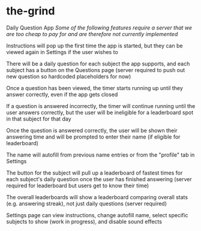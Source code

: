 # the-grind
Daily Question App
*Some of the following features require a server that we are too cheap to pay for and are therefore not currently implemented*

Instructions will pop up the first time the app is started, but they can be viewed again in Settings if the user wishes to

There will be a daily question for each subject the app supports, and each subject has a button on the Questions page (server required to push out new question so hardcoded placeholders for now)

Once a question has been viewed, the timer starts running up until they answer correctly, even if the app gets closed

If a question is answered incorrectly, the timer will continue running until the user answers correctly, but the user will be ineligible for a leaderboard spot in that subject for that day

Once the question is answered correctly, the user will be shown their answering time and will be prompted to enter their name (if eligible for leaderboard)

The name will autofill from previous name entries or from the "profile" tab in Settings

The button for the subject will pull up a leaderboard of fastest times for each subject's daily question once the user has finished answering (server required for leaderboard but users get to know their time)

The overall leaderboards will show a leaderboard comparing overall stats (e.g. answering streak), not just daily questions (server required)

Settings page can view instructions, change autofill name, select specific subjects to show (work in progress), and disable sound effects